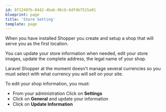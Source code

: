 ```yaml
---
id: 8f1249fb-0442-4bab-96cb-6df4b7515a91
blueprint: page
title: 'Store Setting'
template: page
---
```

When you have installed Shopper you create and setup a shop that will serve you as the first location.

You can update your store information when needed, edit your store images, update the complete address, the legal name of your shop.

Laravel Shopper at the moment doesn't manage several currencies so you must select with what currency you will sell on your site.

To edit your shop information, you must:

- From your administration Click on **Settings**
- Click on **General** and update your information
- Click on **Update Information**